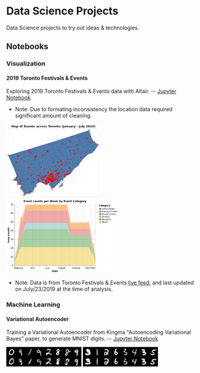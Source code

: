 # Data Science Projects

Data Science projects to try out ideas & technologies.

## Notebooks

### Visualization

#### 2019 Toronto Festivals & Events
Exploring 2019 Toronto Festivals & Events data with Altair.
-- [Jupyter Notebook](notebooks/festivals_and_events.ipynb)
- Note: Due to formating inconsistency the location data required significant amount of cleaning.

<p float="left">
  <img src="images/graphs/festivals_and_events/map_of_events_around_toronto.png" width="250" />
  <img src="images/graphs/festivals_and_events/event_counts_per_week_by_event_category.png" width="300" /> 
</p>

- Note: Data is from Toronto Festivals & Events [live feed](https://open.toronto.ca/dataset/festivals-events/), and last updated on July/23/2019 at the time of analysis.

### Machine Learning
#### Variational Autoencoder
Training a Variational Autoencoder from Kingma "Autoencoding Variational Bayes" paper, to generate MNIST digits.
-- [Jupyter Notebook](notebooks/vae_kingma.ipynb)

<p float="left">
  <img src="images/vae_kingma/reconstruction_0.png" width="200" />
  <img src="images/vae_kingma/reconstruction_1.png" width="200" /> 
</p>

